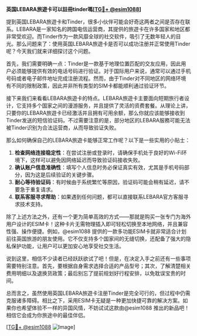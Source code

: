 **英国LEBARA旅遊卡可以註冊tinder嗎[[TG💪+ @esim1088](https://t.me/s/esim1088)]**

提到英国LEBARA旅遊卡和Tinder，很多小伙伴可能会好奇这两者之间是否存在联系。LEBARA是一家知名的跨国电信运营商，其提供的旅遊卡在许多国家和地区都非常受欢迎。而Tinder作为一款风靡全球的社交软件，吸引了无数年轻人的目光。那么问题来了：使用英国LEBARA旅遊卡是否可以成功注册并正常使用Tinder呢？今天我们就来详细探讨这个问题。

首先，我们需要明确一点：Tinder是一款基于地理位置匹配的交友应用，因此用户必须能够提供有效的电话号码进行验证。对于国际用户来说，通常可以通过手机号码或者电子邮件地址完成注册流程。然而，由于Tinder对不同地区的网络环境有不同的限制政策，因此并非所有类型的SIM卡都能顺利通过验证环节。

接下来我们来看看LEBARA旅遊卡的特点。LEBARA旅遊卡主要面向短期旅行者设计，它支持多个国家之间的漫游服务，并且提供了灵活的资费套餐。从理论上讲，只要你的LEBARA旅遊卡已经激活并且拥有可用余额，那么你就应该能够接收到Tinder发送的短信验证码。不过需要注意的是，部分地区的LEBARA服務可能无法被Tinder识别为合法运营商，从而导致验证失败。

那么如何确保自己的LEBARA旅遊卡能够正常工作呢？以下是一些实用的小贴士：
1. **检查网络连接稳定性**：在尝试注册或登录时，请确保手机处于良好的Wi-Fi环境下，这样可以避免因网络延迟而导致验证码接收失败。
2. **确认账户信息准确性**：填写个人信息时务必保证真实有效，尤其是手机号码部分，因为这是后续验证的关键步骤。
3. **耐心等待验证码**：有时候由于系统繁忙等原因，验证码可能会稍有延迟，请不要急于重复请求。
4. **联系客服寻求帮助**：如果遇到任何问题，都可以直接联系LEBARA官方客服寻求技术支持。

除了上述方法之外，还有一个更为简单高效的方式——那就是购买一张专门为海外用户设计的ESIM卡！这种卡片无需物理插入即可轻松切换至本地网络，并且兼容性强、操作便捷。例如，@esim1088 提供的一款多功能ESIM卡就非常适合计划前往英国旅游的朋友使用。它不仅支持多个国家间的无缝切换，还配备了强大的隐私保护功能，让用户可以更加安心地享受社交生活。

说到这里，相信不少读者已经跃跃欲试了吧！但是，在决定入手之前还有一些事项需要特别注意。首先，要根据自身需求选择合适的产品型号；其次，了解清楚相关费用明细以及退换货政策；最后别忘了提前规划好行程安排，以免耽误宝贵的时间。

总而言之，虽然使用英国LEBARA旅遊卡注册Tinder是完全可行的，但过程中仍需克服诸多障碍。相比之下，采用ESIM卡无疑是一种更加快捷可靠的解决方案。如果你也希望体验不一样的异国风情，不妨试试这款由@esim1088 推出的新品吧！相信它会成为你旅途中的最佳伴侣。

[[TG💪+ @esim1088](https://t.me/s/esim1088) ![Image](https://i.postimg.cc/4NQfJmqS/Snipaste-2025-05-13-00-14-12.png)]